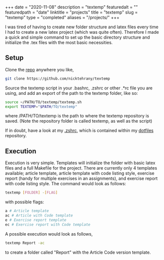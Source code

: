 +++
date = "2020-11-08"
description = "textemp"
featuredalt = ""
featuredpath = "date"
linktitle = "projects"
title = "textemp"
slug = "textemp"
type = "completed"
aliases = "/projects/"
+++

I was tired of having to create new folder structure and latex files every time I had to create a new latex project
(which was quite often). Therefore I made a quick and simple command to set up the basic directory structure
and initialize the .tex files with the most basic necessities.

## Setup

Clone the [repo](https://github.com/nicktehrany/textemp) anywhere you like,

```bash
git clone https://github.com/nicktehrany/textemp
```

Source the textemp script in your .bashrc, .zshrc or other .*rc file you are using, and add an export of the path to the
textemp folder, like so:

```bash
source ~/PATH/TO/textemp/textemp.sh
export TEXTEMP="$PATH/TO/textemp"
```

where /PATH/TO/textemp is the path to where the textemp repository is saved. (Note the repository folder is called textemp,
as well as the script)

If in doubt, have a look at my [.zshrc](https://github.com/nicktehrany/dotfiles/blob/master/.zsh/.zshrc), which is contained
within my [dotfiles](https://github.com/nicktehrany/dotfiles) repository.

## Execution

Execution is very simple. Templates will initialize the folder with basic latex files and a full Makefile for the project.
There are currently only 4 templates available; article template, article template with code listing style, exercise
report (handy for multiple exercises in an assignments), and exercise report with code listing style.
The command would look as follows:

```bash
textemp [FOLDER] -[FLAG]
```

with possible flags:

```bash
a # Article template
ac # Article with Code template
e # Exercise report template
ec # Exercise report with Code template
```

A possible execution would look as follows,

```bash
textemp Report -ac
```

to create a folder called "Report" with the Article Code version template.
